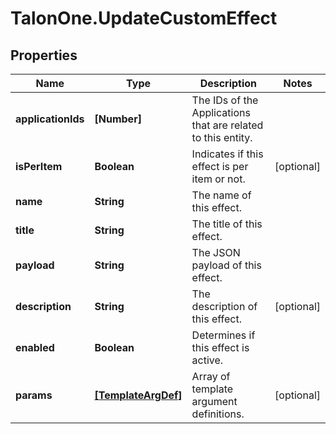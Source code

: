 # TalonOne.UpdateCustomEffect

## Properties

Name | Type | Description | Notes
------------ | ------------- | ------------- | -------------
**applicationIds** | **[Number]** | The IDs of the Applications that are related to this entity. | 
**isPerItem** | **Boolean** | Indicates if this effect is per item or not. | [optional] 
**name** | **String** | The name of this effect. | 
**title** | **String** | The title of this effect. | 
**payload** | **String** | The JSON payload of this effect. | 
**description** | **String** | The description of this effect. | [optional] 
**enabled** | **Boolean** | Determines if this effect is active. | 
**params** | [**[TemplateArgDef]**](TemplateArgDef.md) | Array of template argument definitions. | [optional] 


